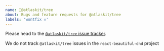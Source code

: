 ```yaml
---
name: 🌲@atlaskit/tree
about: Bugs and feature requests for @atlaskit/tree
labels: 'wontfix ☠️'
---
```


Please head to the [`@atlaskit/tree` issue tracker](https://ecosystem.atlassian.net/servicedesk/customer/portal/24/create/236).

We do not track `@atlaskit/tree` issues in the `react-beautiful-dnd` project
